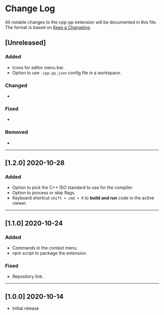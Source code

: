 # Change Log

All notable changes to the cpp-pp extension will be documented in this file. The format is based on [Keep a Changelog](http://keepachangelog.com/en/1.0.0/).

## [Unreleased]

### Added

* Icons for editor menu bar.
* Option to use `.cpp-pp.json` config file in a workspace.

### Changed

* 

### Fixed

* 

### Removed

* 

---

## [1.2.0] 2020-10-28

### Added

* Option to pick the C++ ISO standard to use for the compiler.
* Option to process or skip flags.
* Keyboard shortcut `shift + cmd + R` to **build and run** code in the active viewer.

---

## [1.1.0] 2020-10-24

### Added

* Commands in the context menu.
* npm script to package the extension.

### Fixed

* Repository link.

---

## [1.0.0] 2020-10-14

* Initial release
